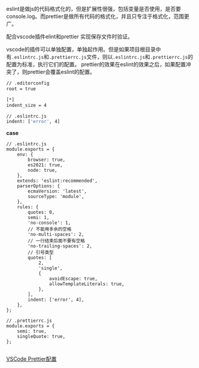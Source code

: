 eslint是做js的代码格式化的，但是扩展性很强，包括变量是否使用，是否要console.log。而prettier是做所有代码的格式化，并且只专注于格式化，范围更广。

配合vscode插件elint和prettier 实现保存文件时验证。



vscode的插件可以单独配置，单独起作用。但是如果项目根目录中有`.eslintrc.js`和`.prettierrc.js`文件，则以`.eslintrc.js`和`.prettierrc.js`的配置为标准，执行它们的配置。
 prettier的效果在eslint的效果之后，如果配置冲突了，则prettier会覆盖eslint的配置。



```bash
// .editorconfig
root = true

[*]
indent_size = 4

// .eslintrc.js
indent: ['error', 4]
```



**case**

```
// .eslintrc.js
module.exports = {
    env: {
        browser: true,
        es2021: true,
        node: true,
    },
    extends: 'eslint:recommended',
    parserOptions: {
        ecmaVersion: 'latest',
        sourceType: 'module',
    },
    rules: {
        quotes: 0,
        semi: 1,
        'no-console': 1,
        // 不能用多余的空格
        'no-multi-spaces': 2,
        // 一行结束后面不要有空格
        'no-trailing-spaces': 2,
        // 引号类型
        quotes: [
            2,
            'single',
            {
                avoidEscape: true,
                allowTemplateLiterals: true,
            },
        ],
        indent: ['error', 4],
    },
};

// .prettierrc.js
module.exports = {
    semi: true,
    singleQuote: true,
};


```

[VSCode Prettier配置](https://www.jianshu.com/p/61a30aa40486)
